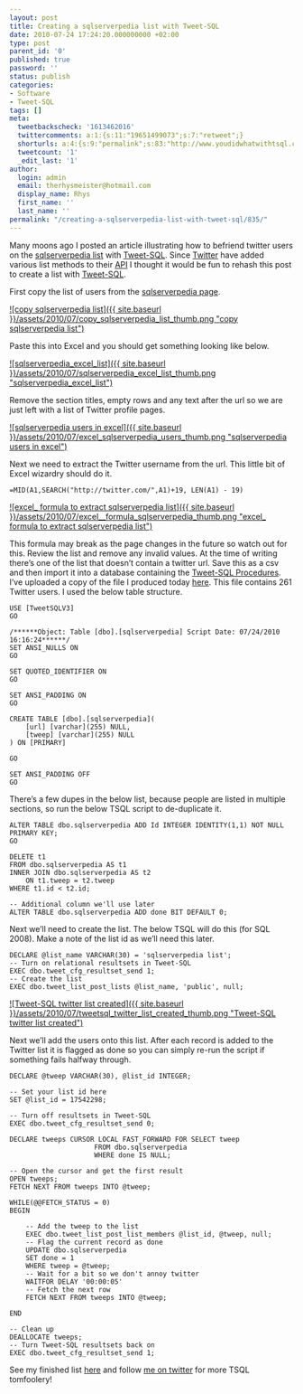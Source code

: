```yaml
---
layout: post
title: Creating a sqlserverpedia list with Tweet-SQL
date: 2010-07-24 17:24:20.000000000 +02:00
type: post
parent_id: '0'
published: true
password: ''
status: publish
categories:
- Software
- Tweet-SQL
tags: []
meta:
  tweetbackscheck: '1613462016'
  twittercomments: a:1:{s:11:"19651499073";s:7:"retweet";}
  shorturls: a:4:{s:9:"permalink";s:83:"http://www.youdidwhatwithtsql.com/creating-a-sqlserverpedia-list-with-tweet-sql/835";s:7:"tinyurl";s:26:"http://tinyurl.com/2bzuq2p";s:4:"isgd";s:18:"http://is.gd/dEDEA";s:5:"bitly";s:20:"http://bit.ly/bSKUB9";}
  tweetcount: '1'
  _edit_last: '1'
author:
  login: admin
  email: therhysmeister@hotmail.com
  display_name: Rhys
  first_name: ''
  last_name: ''
permalink: "/creating-a-sqlserverpedia-list-with-tweet-sql/835/"
---
```

Many moons ago I posted an article illustrating how to befriend twitter users on the [sqlserverpedia list](http://sqlclrnews.blogspot.com/2009/01/befriend-twitter-users-on.html) with [Tweet-SQL](http://www.tweet-sql.com). Since [Twitter](http://twitter.com) have added various list methods to their [API](http://apiwiki.twitter.com/Twitter-API-Documentation) I thought it would be fun to rehash this post to create a list with [Tweet-SQL](http://www.tweet-sql.com).

First copy the list of users from the [sqlserverpedia page](http://sqlserverpedia.com/wiki/Twitter).

[![copy sqlserverpedia list]({{ site.baseurl }}/assets/2010/07/copy_sqlserverpedia_list_thumb.png "copy sqlserverpedia list")](http://www.youdidwhatwithtsql.com/wp-content/uploads/2010/07/copy_sqlserverpedia_list.png)

Paste this into Excel and you should get something looking like below.

[![sqlserverpedia_excel_list]({{ site.baseurl }}/assets/2010/07/sqlserverpedia_excel_list_thumb.png "sqlserverpedia\_excel\_list")](http://www.youdidwhatwithtsql.com/wp-content/uploads/2010/07/sqlserverpedia_excel_list.png)

Remove the section titles, empty rows and any text after the url so we are just left with a list of Twitter profile pages.

[![sqlserverpedia users in excel]({{ site.baseurl }}/assets/2010/07/excel_sqlserverpedia_users_thumb.png "sqlserverpedia users in excel")](http://www.youdidwhatwithtsql.com/wp-content/uploads/2010/07/excel_sqlserverpedia_users.png)

Next we need to extract the Twitter username from the url. This little bit of Excel wizardry should do it.

```
=MID(A1,SEARCH("http://twitter.com/",A1)+19, LEN(A1) - 19)
```

[![excel_ formula to extract sqlserverpedia list]({{ site.baseurl }}/assets/2010/07/excel__formula_sqlserverpedia_thumb.png "excel\_ formula to extract sqlserverpedia list")](http://www.youdidwhatwithtsql.com/wp-content/uploads/2010/07/excel__formula_sqlserverpedia.png)

This formula may break as the page changes in the future so watch out for this. Review the list and remove any invalid values. At the time of writing there’s one of the list that doesn’t contain a twitter url. Save this as a csv and then import it into a database containing the [Tweet-SQL Procedures](http://www.tweet-sql.com/features.php). I’ve uploaded a copy of the file I produced today [here](http://www.tweet-sql.com/files/sqlserverpedia_users_20100724.csv). This file contains 261 Twitter users. I used the below table structure.

```
USE [TweetSQLV3]
GO

/******Object: Table [dbo].[sqlserverpedia] Script Date: 07/24/2010 16:16:24******/
SET ANSI_NULLS ON
GO

SET QUOTED_IDENTIFIER ON
GO

SET ANSI_PADDING ON
GO

CREATE TABLE [dbo].[sqlserverpedia](
	[url] [varchar](255) NULL,
	[tweep] [varchar](255) NULL
) ON [PRIMARY]

GO

SET ANSI_PADDING OFF
GO
```

There’s a few dupes in the below list, because people are listed in multiple sections, so run the below TSQL script to de-duplicate it.

```
ALTER TABLE dbo.sqlserverpedia ADD Id INTEGER IDENTITY(1,1) NOT NULL PRIMARY KEY;
GO

DELETE t1
FROM dbo.sqlserverpedia AS t1
INNER JOIN dbo.sqlserverpedia AS t2
	ON t1.tweep = t2.tweep
WHERE t1.id < t2.id;

-- Additional column we'll use later
ALTER TABLE dbo.sqlserverpedia ADD done BIT DEFAULT 0;
```

Next we’ll need to create the list. The below TSQL will do this (for SQL 2008). Make a note of the list id as we’ll need this later.

```
DECLARE @list_name VARCHAR(30) = 'sqlserverpedia list';
-- Turn on relational resultsets in Tweet-SQL
EXEC dbo.tweet_cfg_resultset_send 1;
-- Create the list
EXEC dbo.tweet_list_post_lists @list_name, 'public', null;
```

[![Tweet-SQL twitter list created]({{ site.baseurl }}/assets/2010/07/tweetsql_twitter_list_created_thumb.png "Tweet-SQL twitter list created")](http://www.youdidwhatwithtsql.com/wp-content/uploads/2010/07/tweetsql_twitter_list_created.png)

Next we’ll add the users onto this list. After each record is added to the Twitter list it is flagged as done so you can simply re-run the script if something fails halfway through.

```
DECLARE @tweep VARCHAR(30), @list_id INTEGER;

-- Set your list id here
SET @list_id = 17542298;

-- Turn off resultsets in Tweet-SQL
EXEC dbo.tweet_cfg_resultset_send 0;

DECLARE tweeps CURSOR LOCAL FAST_FORWARD FOR SELECT tweep
					 FROM dbo.sqlserverpedia
					 WHERE done IS NULL;

-- Open the cursor and get the first result
OPEN tweeps;
FETCH NEXT FROM tweeps INTO @tweep;

WHILE(@@FETCH_STATUS = 0)
BEGIN

	-- Add the tweep to the list
	EXEC dbo.tweet_list_post_list_members @list_id, @tweep, null;
	-- Flag the current record as done
	UPDATE dbo.sqlserverpedia
	SET done = 1
	WHERE tweep = @tweep;
	-- Wait for a bit so we don't annoy twitter
	WAITFOR DELAY '00:00:05'
	-- Fetch the next row
	FETCH NEXT FROM tweeps INTO @tweep;

END

-- Clean up
DEALLOCATE tweeps;
-- Turn Tweet-SQL resultsets back on
EXEC dbo.tweet_cfg_resultset_send 1;
```

See my finished list [here](http://twitter.com/rhyscampbell/sqlserverpedia-list) and follow [me on twitter](http://twitter.com/rhyscampbell) for more TSQL tomfoolery!

